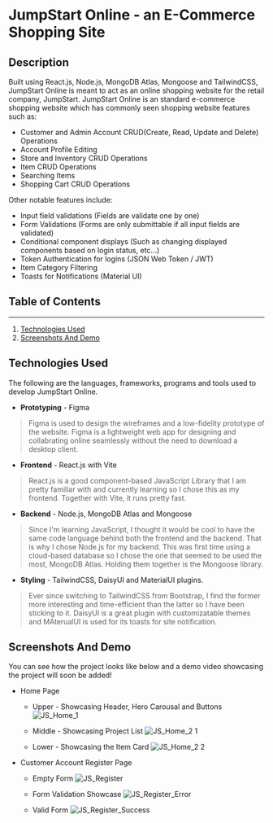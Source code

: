 # JumpStart Online - an E-Commerce Shopping Site

## Description 
Built using React.js, Node.js, MongoDB Atlas, Mongoose and TailwindCSS, JumpStart Online is meant to act as an online shopping website for the retail company, JumpStart. JumpStart Online is an standard e-commerce shopping website which has commonly seen shopping website features such as: 
+ Customer and Admin Account CRUD(Create, Read, Update and Delete) Operations
+ Account Profile Editing
+ Store and Inventory CRUD Operations
+ Item CRUD Operations
+ Searching Items
+ Shopping Cart CRUD Operations

Other notable features include:
- Input field validations (Fields are validate one by one)
- Form Validations (Forms are only submittable if all input fields are validated)
- Conditional component displays (Such as changing displayed components based on login status, etc...)
- Token Authentication for logins (JSON Web Token / JWT)
- Item Category Filtering
- Toasts for Notifications (Material UI)

## Table of Contents
---------------------
1. [Technologies Used](#technologies-used)
2. [Screenshots And Demo](#screenshots-and-demo)

## Technologies Used 
The following are the languages, frameworks, programs and tools used to develop JumpStart Online.
+ **Prototyping** - Figma
> Figma is used to design the wireframes and a low-fidelity prototype of the website. Figma is a lightweight web app for designing and collabrating online seamlessly without the need to download a desktop client.
+ **Frontend** - React.js with Vite
> React.js is a good component-based JavaScript Library that I am pretty familiar with and currently learning so I chose this as my frontend. Together with Vite, it runs pretty fast.
+ **Backend** - Node.js, MongoDB Atlas and Mongoose 
> Since I'm learning JavaScript, I thought it would be cool to have the same code language behind both the frontend and the backend. That is why I chose Node.js for my backend. This was first time using a cloud-based database so I chose the one that seemed to be used the most, MongoDB Atlas. Holding them together is the Mongoose library.
+ **Styling** - TailwindCSS, DaisyUI and MaterialUI plugins.
> Ever since switching to TailwindCSS from Bootstrap, I find the former more interesting and time-efficient than the latter so I have been sticking to it. DaisyUI is a great plugin with customizatable themes and MAterualUI is used for its toasts for site notification.

## Screenshots And Demo
You can see how the project looks like below and a demo video showcasing the project will soon be added!

- Home Page
  * Upper - Showcasing Header, Hero Carousal and Buttons
![JS_Home_1](https://github.com/EdgarSnow75/JumpStart/assets/119287727/df411240-29da-46d9-8d7d-70afbafa718a)


  * Middle - Showcasing Project List
![JS_Home_2 1](https://github.com/EdgarSnow75/JumpStart/assets/119287727/c24e0a38-d684-4731-bf00-448c82ae6241)

  * Lower - Showcasing the Item Card
  ![JS_Home_2 2](https://github.com/EdgarSnow75/JumpStart/assets/119287727/fda63a5d-1ad9-4081-b71f-d2fab7a819bc)

- Customer Account Register Page
  * Empty Form
  ![JS_Register](https://github.com/EdgarSnow75/JumpStart/assets/119287727/17d8b046-de24-4399-991e-fc727b7c1fc7)

  * Form Validation Showcase
  ![JS_Register_Error](https://github.com/EdgarSnow75/JumpStart/assets/119287727/444e0865-f541-475a-a693-a458f9b2add0)

  * Valid Form
  ![JS_Register_Success](https://github.com/EdgarSnow75/JumpStart/assets/119287727/55793d84-cccd-4099-b4e8-729a78eda6a0)


  


